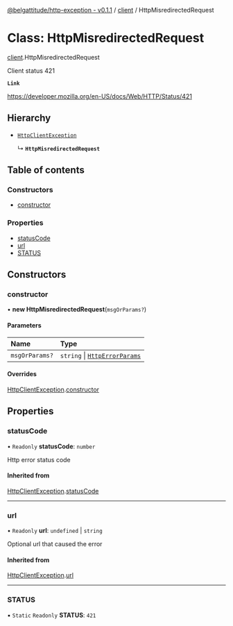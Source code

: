 [@belgattitude/http-exception - v0.1.1](../README.md) / [client](../modules/client.md) / HttpMisredirectedRequest

# Class: HttpMisredirectedRequest

[client](../modules/client.md).HttpMisredirectedRequest

Client status 421

**`Link`**

https://developer.mozilla.org/en-US/docs/Web/HTTP/Status/421

## Hierarchy

- [`HttpClientException`](base.HttpClientException.md)

  ↳ **`HttpMisredirectedRequest`**

## Table of contents

### Constructors

- [constructor](client.HttpMisredirectedRequest.md#constructor)

### Properties

- [statusCode](client.HttpMisredirectedRequest.md#statuscode)
- [url](client.HttpMisredirectedRequest.md#url)
- [STATUS](client.HttpMisredirectedRequest.md#status)

## Constructors

### constructor

• **new HttpMisredirectedRequest**(`msgOrParams?`)

#### Parameters

| Name           | Type                                                                 |
| :------------- | :------------------------------------------------------------------- |
| `msgOrParams?` | `string` \| [`HttpErrorParams`](../modules/types.md#httperrorparams) |

#### Overrides

[HttpClientException](base.HttpClientException.md).[constructor](base.HttpClientException.md#constructor)

## Properties

### statusCode

• `Readonly` **statusCode**: `number`

Http error status code

#### Inherited from

[HttpClientException](base.HttpClientException.md).[statusCode](base.HttpClientException.md#statuscode)

---

### url

• `Readonly` **url**: `undefined` \| `string`

Optional url that caused the error

#### Inherited from

[HttpClientException](base.HttpClientException.md).[url](base.HttpClientException.md#url)

---

### STATUS

▪ `Static` `Readonly` **STATUS**: `421`
